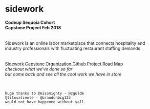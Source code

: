 # sidework 
**Codeup Sequoia Cohort<br> Capstone Project Feb 2018**
<br>
<br>
<br>
Sidework is an online labor marketplace that connects hospitality and industry professionals with fluctuating restaurant staffing demands.  
<br>
<br>
[Sidework Capstone Organization Github Project Road Map](https://github.com/orgs/sidework-capstone/projects/1)   
_checkout what we've done so far<br> but come back and see all the cool work we have in store_
<br>
<br>
<br>
```
huge thanks to @misomighty - @zgulde
@titovaliente - @brandonbcg123
would not have happened without yall.
